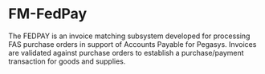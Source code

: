 # FM-FedPay
The FEDPAY is an invoice matching subsystem developed for processing FAS purchase orders in support of Accounts Payable for Pegasys. Invoices are validated against purchase orders to establish a purchase/payment transaction for goods and supplies. 

